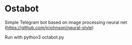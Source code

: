 # Ostabot
Simple Telegram bot based on image processing neural net (https://github.com/jcjohnson/neural-style)

Run with python3 octabot.py <BOTID>
